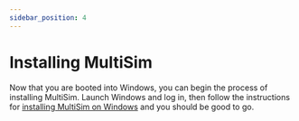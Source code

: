 ```yaml
---
sidebar_position: 4
---
```


# Installing MultiSim

Now that you are booted into Windows, you can begin the process of installing MultiSim. Launch Windows and log in, then follow the instructions for [installing MultiSim on Windows](../../windows/1.installation.md) and you should be good to go.
